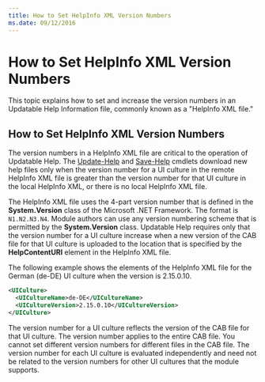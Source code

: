 ```yaml
---
title: How to Set HelpInfo XML Version Numbers
ms.date: 09/12/2016
---
```

# How to Set HelpInfo XML Version Numbers

This topic explains how to set and increase the version numbers in an Updatable Help Information
file, commonly known as a "HelpInfo XML file."

## How to Set HelpInfo XML Version Numbers

The version numbers in a HelpInfo XML file are critical to the operation of Updatable Help. The
[Update-Help](/powershell/module/Microsoft.PowerShell.Core/Update-Help) and
[Save-Help](/powershell/module/Microsoft.PowerShell.Core/Save-Help) cmdlets download new help files
only when the version number for a UI culture in the remote HelpInfo XML file is greater than the
version number for that UI culture in the local HelpInfo XML, or there is no local HelpInfo XML
file.

The HelpInfo XML file uses the 4-part version number that is defined in the **System.Version** class
of the Microsoft .NET Framework. The format is `N1.N2.N3.N4`. Module authors can use any version
numbering scheme that is permitted by the **System.Version** class. Updatable Help requires only
that the version number for a UI culture increase when a new version of the CAB file for that UI
culture is uploaded to the location that is specified by the **HelpContentURI** element in the
HelpInfo XML file.

The following example shows the elements of the HelpInfo XML file for the German (de-DE) UI culture
when the version is 2.15.0.10.

```xml
<UICulture>
  <UICultureName>de-DE</UICultureName>
  <UICultureVersion>2.15.0.10</UICultureVersion>
</UICulture>
```

The version number for a UI culture reflects the version of the CAB file for that UI culture. The
version number applies to the entire CAB file. You cannot set different version numbers for
different files in the CAB file. The version number for each UI culture is evaluated independently
and need not be related to the version numbers for other UI cultures that the module supports.
